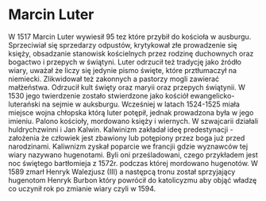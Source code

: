 # Marcin Luter
W 1517 Marcin Luter wywiesił 95 tez które przybił do kościoła w ausburgu. Sprzeciwiał się sprzedarzy odpustów, krytykował złe prowadzenie się księży, obsadzanie stanowisk kościelnych przez rodzinę duchownych oraz bogactwo i przepych w świątyni. Luter odrzucił też tradycję jako źródło wiary, uważał że liczy się jedynie pismo święte, które prztłumaczył na niemiecki. Zlikwidował też zakonnych a pastorzy mogli zawierać małżeństwa. Odrzucił kult święty oraz maryii oraz przepych świątynii. W 1530 jego twierdzenie zostało stwierdzone jako kościół ewangelicko-luterański na sejmie w auksburgu. Wcześniej w latach 1524-1525 miała miejsce wojna chłopska którą luter potępił, jednak prowadzona była w jego imieniu. Palono kościoły, mordowano księży i wiernych. W szwajcarii działali huldrychzwinni i Jan Kalwin. Kalwinizm zakładał ideę predestynacji - założenia że człowiek jest zbawiony lub potępiony przez boga już przed narodzinami. Kaliwnizm zyskał poparcie we francjii gdzie wyznawców tej wiary nazywano hugenotami. Byli oni prześladowani, czego przykładem jest noc świętego bartłomieja z 1572r. podczas której mordowano hugenotów. W 1589 zmarł Henryk Walezjusz (III) a następcą tronu został sprzyjający hugenotom Henryk Burbon który powrócił do katolicyzmu aby objąć władzę co uczynił rok po zmianie wiary czyli w 1594.
